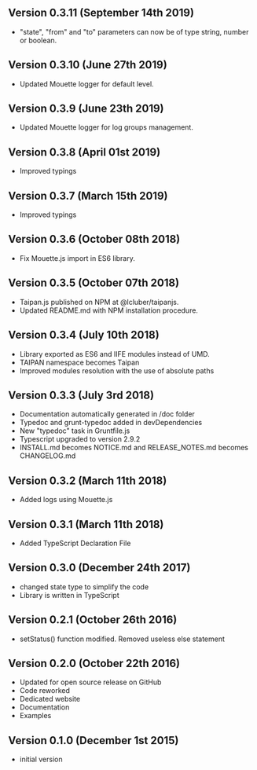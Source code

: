 Version 0.3.11 (September 14th 2019)
-----------------------------
 * "state", "from" and "to" parameters can now be of type string, number or boolean.

Version 0.3.10 (June 27th 2019)
-----------------------------
 * Updated Mouette logger for default level.

Version 0.3.9 (June 23th 2019)
-----------------------------
 * Updated Mouette logger for log groups management.

Version 0.3.8 (April 01st 2019)
-----------------------------
 * Improved typings

Version 0.3.7 (March 15th 2019)
-----------------------------
 * Improved typings

Version 0.3.6 (October 08th 2018)
-----------------------------
 * Fix Mouette.js import in ES6 library.

Version 0.3.5 (October 07th 2018)
-----------------------------
 * Taipan.js published on NPM at @lcluber/taipanjs.
 * Updated README.md with NPM installation procedure.

Version 0.3.4 (July 10th 2018)
-----------------------------
 * Library exported as ES6 and IIFE modules instead of UMD.
 * TAIPAN namespace becomes Taipan
 * Improved modules resolution with the use of absolute paths

Version 0.3.3 (July 3rd 2018)
------------------------------
 * Documentation automatically generated in /doc folder
 * Typedoc and grunt-typedoc added in devDependencies
 * New "typedoc" task in Gruntfile.js
 * Typescript upgraded to version 2.9.2
 * INSTALL.md becomes NOTICE.md and RELEASE_NOTES.md becomes CHANGELOG.md

Version 0.3.2 (March 11th 2018)
------------------------------
 * Added logs using Mouette.js

Version 0.3.1 (March 11th 2018)
------------------------------
 * Added TypeScript Declaration File

Version 0.3.0 (December 24th 2017)
------------------------------
 * changed state type to simplify the code
 * Library is written in TypeScript

Version 0.2.1 (October 26th 2016)
------------------------------
 * setStatus() function modified. Removed useless else statement

Version 0.2.0 (October 22th 2016)
------------------------------
 * Updated for open source release on GitHub
 * Code reworked
 * Dedicated website
 * Documentation
 * Examples

Version 0.1.0 (December 1st 2015)
-----------------------------
 * initial version
